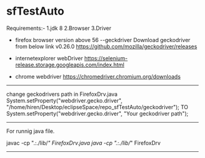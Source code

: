 # sfTestAuto
Requirements:-
1.jdk 8
2.Browser
3.Driver

* firefox browser version above 56 --geckdriver
        Download geckodriver from below link v0.26.0
        https://github.com/mozilla/geckodriver/releases

* internetexplorer
        webDriver
        https://selenium-release.storage.googleapis.com/index.html
        
 * chrome
        webdriver
        https://chromedriver.chromium.org/downloads
        
------------------------------------------------------------------------------------------------------------------
change geckodrivers path in FirefoxDrv.java
        System.setProperty("webdriver.gecko.driver", "/home/hiren/Desktop/eclipseSpace/repo_sfTestAuto/geckodriver");
        TO
        System.setProperty("webdriver.gecko.driver", "Your geckodriver path");
        
--------------------------------------------------------------------------------------------------------------------

For runnig java file.

javac -cp ".:./lib/*" FirefoxDrv.java 
java -cp ".:./lib/*" FirefoxDrv
*********************************************************************************************************************
